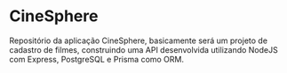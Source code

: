 # CineSphere
Repositório da aplicação CineSphere, basicamente será um projeto de cadastro de filmes, construindo uma API desenvolvida utilizando NodeJS com Express, PostgreSQL e Prisma como ORM.
